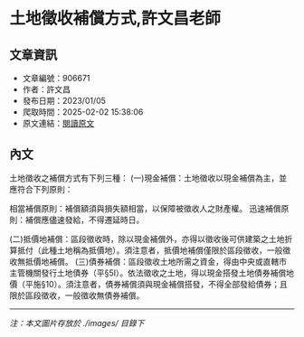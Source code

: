 # 土地徵收補償方式,許文昌老師

## 文章資訊
- 文章編號：906671
- 作者：許文昌
- 發布日期：2023/01/05
- 爬取時間：2025-02-02 15:38:06
- 原文連結：[閱讀原文](https://real-estate.get.com.tw/Columns/detail.aspx?no=906671)

## 內文
土地徵收之補償方式有下列三種：
 (一)現金補償：土地徵收以現金補償為主，並應符合下列原則：

相當補償原則：補償額須與損失額相當，以保障被徵收人之財產權。
迅速補償原則：補償應儘速發給，不得遷延時日。

 (二)抵價地補償：區段徵收時，除以現金補償外，亦得以徵收後可供建築之土地折算抵付（此種土地稱為抵價地）。須注意者，抵價地補償僅限於區段徵收，一般徵收無抵價地補償。
 (三)債券補償：區段徵收土地所需之資金，得由中央或直轄市主管機關發行土地債券（平§5Ⅰ）。依法徵收之土地，得以現金搭發土地債券補償地價（平施§10）。須注意者，債券補償須與現金補償搭發，不得全部發給債券；且限於區段徵收，一般徵收無債券補償。

---
*注：本文圖片存放於 ./images/ 目錄下*
